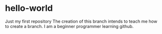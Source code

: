 # hello-world
Just my first repository
The creation of this branch intends to teach me how to create a branch. 
I am a beginner programmer learning github. 
